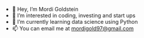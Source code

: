 - 👋 Hey, I’m Mordi Goldstein
- 👀 I’m interested in coding, investing and start ups
- 🌱 I’m currently learning data science using Python
- 📫 You can email me at mordigold97@gmail.com

<!---
MGoldstein18/MGoldstein18 is a ✨ special ✨ repository because its `README.md` (this file) appears on your GitHub profile.
You can click the Preview link to take a look at your changes.
--->
